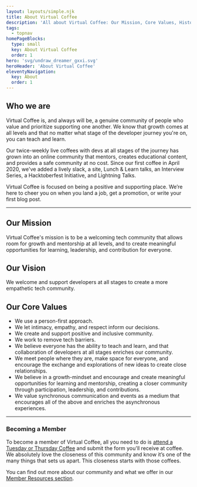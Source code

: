 ```yaml
---
layout: layouts/simple.njk
title: About Virtual Coffee
description: 'All about Virtual Coffee: Our Mission, Core Values, History, and more.'
tags:
  - topnav
homePageBlocks:
  type: small
  key: About Virtual Coffee
  order: 1
hero: 'svg/undraw_dreamer_gxxi.svg'
heroHeader: 'About Virtual Coffee'
eleventyNavigation:
  key: About
  order: 1
---
```


## Who we are

Virtual Coffee is, and always will be, a genuine community of people who value and prioritize supporting one another. We know that growth comes at all levels and that no matter what stage of the developer journey you're on, you can teach and learn.

Our twice-weekly live coffees with devs at all stages of the journey has grown into an online community that mentors, creates educational content, and provides a safe community at no cost. Since our first coffee in April 2020, we've added a lively slack, a site, Lunch & Learn talks, an Interview Series, a Hacktoberfest Initiative, and Lightning Talks.

Virtual Coffee is focused on being a positive and supporting place. We’re here to cheer you on when you land a job, get a promotion, or write your first blog post.

---

## Our Mission

Virtual Coffee's mission is to be a welcoming tech community that allows room for growth and mentorship at all levels, and to create meaningful opportunities for learning, leadership, and contribution for everyone.

## Our Vision

We welcome and support developers at all stages to create a more empathetic tech community.

## Our Core Values

- We use a person-first approach.
- We let intimacy, empathy, and respect inform our decisions.
- We create and support positive and inclusive community.
- We work to remove tech barriers.
- We believe everyone has the ability to teach and learn, and that collaboration of developers at all stages enriches our community.
- We meet people where they are, make space for everyone, and encourage the exchange and explorations of new ideas to create close relationships.
- We believe in a growth-mindset and encourage and create meaningful opportunities for learning and mentorship, creating a closer community through participation, leadership, and contributions.
- We value synchronous communication and events as a medium that encourages all of the above and enriches the asynchronous experiences.

---

### Becoming a Member

To become a member of Virtual Coffee, all you need to do is <a href="/events">attend a Tuesday or Thursday Coffee</a> and submit the form you'll receive at coffee. We absolutely love the closeness of this community and know it’s one of the many things that sets us apart. This closeness starts with those coffees.

You can find out more about our community and what we offer in our <a href="/https://virtualcoffee.io/member-resources/">Member Resources section</a>.
